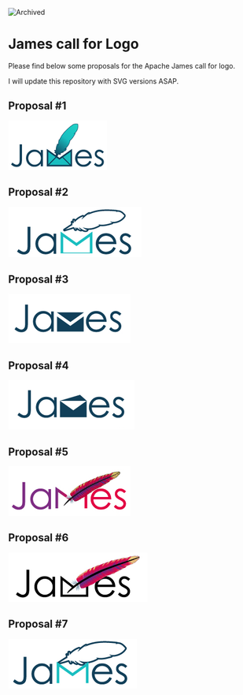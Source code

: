![Archived](https://img.shields.io/badge/Current_Status-archived-blue?style=flat)

# James call for Logo

Please find below some proposals for the Apache James call for logo.

I will update this repository with SVG versions ASAP.

## Proposal #1

![Call for logo #1 proposal](images/james1.png "#1 proposal")

## Proposal #2

![Call for logo #2 proposal](images/james2.png "#2 proposal")

## Proposal #3

![Call for logo #3 proposal](images/james3.png "#3 proposal")

## Proposal #4

![Call for logo #4 proposal](images/james4.png "#4 proposal")

## Proposal #5

![Call for logo #5 proposal](images/james5.png "#5 proposal")

## Proposal #6

![Call for logo #6 proposal](images/james6.png "#6 proposal")

## Proposal #7

![Call for logo #6 proposal](images/james7.png "#7 proposal")

